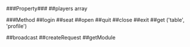 ###Property###
##players   array
 
###Method
##login
##seat
##open
##quit
##close
##exit
##get       ('table', 'profile')

##broadcast
##createRequest 
##getModule
